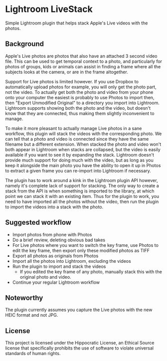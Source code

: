 # Lightroom LiveStack

Simple Lightroom plugin that helps stack Apple's Live videos with the photos.


## Background

Apple's Live photos are photos that also have an attached 3 second video file. This can be used to get temporal context to a photo, and particularly for photos of groups, kids or animals can assist in finding a frame where all the subjects looks at the camera, or are in the frame altogether.

Support for Live photos is limited however. If you use Dropbox to automatically upload photos for example, you will only get the photo part, not the video. To actually get both the photo and video from your phone onto your computer the easiest is probably to use Photos to import then, then "Export Unmodified Original" to a directory you import into Lightroom. Lightroom supports showing both the photo and the video, but doesn't know that they are connected, thus making them slightly inconvenient to manage.

To make it more pleasant to actually manage Live photos in a sane workflow, this plugin will stack the videos with the corresponding photo. We can tell that a photo and video is connected since they have the same filename but a different extension. When stacked the photo and video won't both appear in Lightroom when stacks are collapsed, but the video is easily available if you want to see it by expanding the stack. Lightroom doesn't provide much support for doing much with the video, but as long as you keep it alongside the main photo you have the ability to open it up in Photos to extract a given frame you can re-import into Lightroom if necessary.

The plugin has to work around a kink in the Lightroom plugin API however, namely it's complete lack of support for stacking. The only way to create a stack from the API is when something is imported to the library, at which point we can stack it with an existing item. Thus for the plugin to work, you need to have imported all the photos without the video, then run the plugin to import the videos into a stack with the photo.


## Suggested workflow

- Import photos from phone with Photos
- Do a brief review, deleting obvious bad takes
- For Live photos where you want to switch the key frame, use Photos to edit the key frame, then export only these modified photos as TIFF
- Export all photos as originals from Photos
- Import all the photos into Lightroom, excluding the videos
- Run the plugin to import and stack the videos
    - If you edited the key frame of any photo, manually stack this with the original photo and video.
- Continue your regular Lightroom workflow


## Noteworthy

The plugin currently assumes you capture the Live photos with the new HEIC format and not JPG.


## License

This project is licensed under the Hippocratic License, an Ethical Source license that
specifically prohibits the use of software to violate universal standards of human rights.
